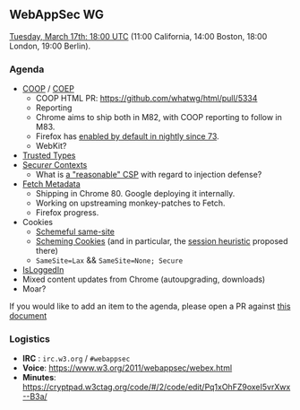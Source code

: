 ## WebAppSec WG

[Tuesday, March 17th: 18:00 UTC](https://www.timeanddate.com/worldclock/fixedtime.html?iso=20200317T1800) (11:00 California, 14:00 Boston, 18:00 London, 19:00 Berlin).

### Agenda

* [COOP](https://gist.github.com/annevk/6f2dd8c79c77123f39797f6bdac43f3e) / [COEP](https://mikewest.github.io/corpp/)
  * COOP HTML PR: https://github.com/whatwg/html/pull/5334
  * Reporting
  * Chrome aims to ship both in M82, with COOP reporting to follow in M83.
  * Firefox has [enabled by default in nightly since 73](https://developer.mozilla.org/en-US/docs/Web/JavaScript/Reference/Global_Objects/SharedArrayBuffer/Planned_changes).
  * WebKit?
* [Trusted Types](https://w3c.github.io/webappsec-trusted-types/dist/spec/)
* [Secur<em>er</em> Contexts](https://github.com/mikewest/securer-contexts)
  * What is [a "reasonable" CSP](https://chromium.googlesource.com/chromium/src/+/master/docs/security/web-mitigation-metrics.md) with regard to injection defense?
* [Fetch Metadata](https://w3c.github.io/webappsec-fetch-metadata/)
  * Shipping in Chrome 80. Google deploying it internally.
  * Working on upstreaming monkey-patches to Fetch.
  * Firefox progress.
* Cookies
  * [Schemeful same-site](https://github.com/mikewest/cookie-incrementalism/pull/3)
  * [Scheming Cookies](https://github.com/mikewest/scheming-cookies) (and in particular, the [session heuristic](https://github.com/mikewest/scheming-cookies#cookies-lifetime) proposed there)
  * `SameSite=Lax` && `SameSite=None; Secure`
* [IsLoggedIn](https://github.com/WebKit/explainers/tree/master/IsLoggedIn)
* Mixed content updates from Chrome (autoupgrading, downloads)
* Moar?

If you would like to add an item to the agenda, please open a PR against [this document](https://github.com/w3c/webappsec/blob/master/meetings/2020/2020-01-21-agenda.md)

### Logistics

*   **IRC** : `irc.w3.org` / `#webappsec`
*   **Voice**: <https://www.w3.org/2011/webappsec/webex.html>
*   **Minutes**: https://cryptpad.w3ctag.org/code/#/2/code/edit/Pq1xOhFZ9oxeI5vrXwx--B3a/
